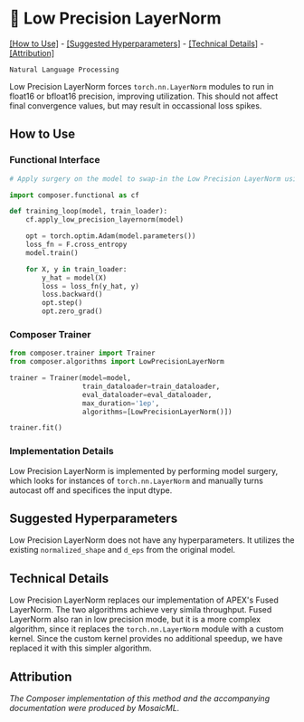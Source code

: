 # 🍰 Low Precision LayerNorm


[\[How to Use\]](#how-to-use) - [\[Suggested Hyperparameters\]](#suggested-hyperparameters) - [\[Technical Details\]](#technical-details) - [\[Attribution\]](#attribution)

 `Natural Language Processing`

Low Precision LayerNorm forces `torch.nn.LayerNorm` modules to run in float16 or bfloat16 precision, improving utilization. This should not affect final convergence values, but may result in occassional loss spikes.


## How to Use

### Functional Interface

```python
# Apply surgery on the model to swap-in the Low Precision LayerNorm using the Composer functional API

import composer.functional as cf

def training_loop(model, train_loader):
    cf.apply_low_precision_layernorm(model)

    opt = torch.optim.Adam(model.parameters())
    loss_fn = F.cross_entropy
    model.train()

    for X, y in train_loader:
        y_hat = model(X)
        loss = loss_fn(y_hat, y)
        loss.backward()
        opt.step()
        opt.zero_grad()
```

### Composer Trainer

<!--pytest.mark.gpu-->
<!--
```python
from tests.fixtures.synthetic_hf_state import make_dataset_configs, synthetic_hf_state_maker

synthetic_config = make_dataset_configs(model_family=['bert'])[0]
_, model, train_dataloader = synthetic_hf_state_maker(synthetic_config)
_, _, eval_dataloader = synthetic_hf_state_maker(synthetic_config)
```
-->
<!--pytest-codeblocks:cont-->
```python
from composer.trainer import Trainer
from composer.algorithms import LowPrecisionLayerNorm

trainer = Trainer(model=model,
                  train_dataloader=train_dataloader,
                  eval_dataloader=eval_dataloader,
                  max_duration='1ep',
                  algorithms=[LowPrecisionLayerNorm()])

trainer.fit()
```

### Implementation Details

Low Precision LayerNorm is implemented by performing model surgery, which looks for instances of `torch.nn.LayerNorm` and manually turns autocast off and specifices the input dtype.

## Suggested Hyperparameters

Low Precision LayerNorm does not have any hyperparameters. It utilizes the existing `normalized_shape` and `d_eps` from the original model.

## Technical Details

Low Precision LayerNorm replaces our implementation of APEX's Fused LayerNorm. The two algorithms achieve very simila throughput. Fused LayerNorm also ran in low precision mode, but it is a more complex algorithm, since it replaces the `torch.nn.LayerNorm` module with a custom kernel. Since the custom kernel provides no additional speedup, we have replaced it with this simpler algorithm.

## Attribution

*The Composer implementation of this method and the accompanying documentation were produced by MosaicML.*
